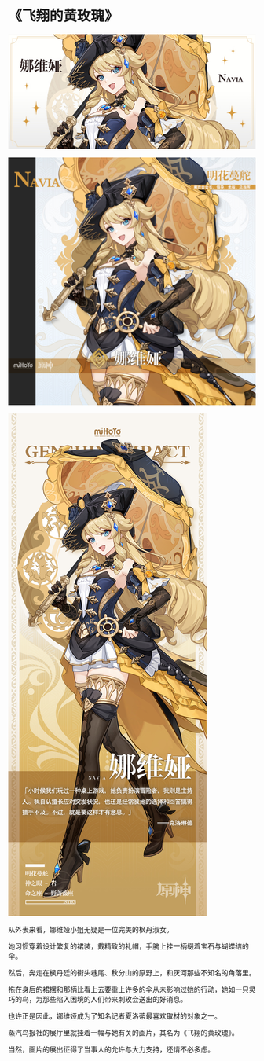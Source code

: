 # 《飞翔的黄玫瑰》

![NAVIA-娜维娅](./../A小卡/NAVIA-娜维娅.jpg)

![NAVIA-娜维娅](./../B方形卡/NAVIA-娜维娅.jpg)

![NAVIA-娜维娅](./../C立绘/NAVIA-娜维娅.jpg)

从外表来看，娜维娅小姐无疑是一位完美的枫丹淑女。

她习惯穿着设计繁复的裙装，戴精致的礼帽，手腕上挂一柄缀着宝石与蝴蝶结的伞。

然后，奔走在枫丹廷的街头巷尾、秋分山的原野上，和灰河那些不知名的角落里。

拖在身后的裙摆和那柄比看上去要重上许多的伞从未影响过她的行动，她如一只灵巧的鸟，为那些陷入困境的人们带来刺玫会送出的好消息。

也许正是因此，娜维娅成为了知名记者夏洛蒂最喜欢取材的对象之一。

蒸汽鸟报社的展厅里就挂着一幅与她有关的画片，其名为《飞翔的黄玫瑰》。

当然，画片的展出征得了当事人的允许与大力支持，还请不必多虑。